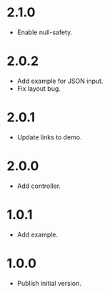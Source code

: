 # 2.1.0

  * Enable null-safety.

# 2.0.2

  * Add example for JSON input.
  * Fix layout bug.

# 2.0.1

  * Update links to demo.

# 2.0.0

  * Add controller.

# 1.0.1

  * Add example.

# 1.0.0

  * Publish initial version.
